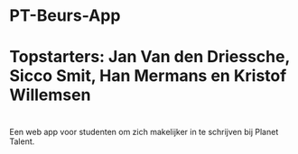 # PT-Beurs-App 
#
#	Topstarters: Jan Van den Driessche, Sicco Smit, Han Mermans en Kristof Willemsen
#

Een web app voor studenten om zich makelijker in te schrijven bij Planet Talent.
